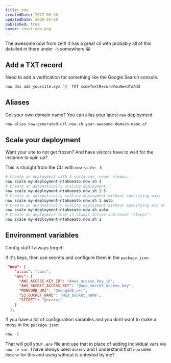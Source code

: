 ```yaml
---
title: now
createdDate: 2017-05-30
updatedDate: 2020-04-18
published: true
cover: cover-now.png
---
```


The awesome now from zeit! It has a great cli with probably all of
this detailed in there under `-h` somewhere 😁

## Add a TXT record

Need to add a verification for something like the Google Search console.

```bash
now dns add yoursite.xyz '@' TXT someTextRecordYouNeedToAdd
```

## Aliases

Got your own domain name? You can alias your latest `now` deployment

```bash
now alias now-generated-url.now.sh your-awesome-domain-name.af
```

## Scale your deployment

Want your site to not get frozen? And have visitors have to wait for
the instance to spin up?

This is straight from the CLI with `now scale -h`

```bash
# Create an deployment with 3 instances, never sleeps:
now scale my-deployment-ntahoeato.now.sh 3
# Create an automatically scaling deployment:
now scale my-deployment-ntahoeato.now.sh 1 5
# Create an automatically scaling deployment without specifying max:
now scale my-deployment-ntahoeato.now.sh 1 auto
# Create an automatically scaling deployment without specifying min or max:
now scale my-deployment-ntahoeato.now.sh auto
# Create an deployment that is always active and never "sleeps":
now scale my-deployment-ntahoeato.now.sh 1
```

## Environment variables

Config stuff I always forget!

If it's keys, then use secrets and configure them in the
`package.json`:

```json
 "now": {
    "alias": "cool",
    "env": {
      "AWS_ACCESS_KEY_ID": "@aws_access_key_id",
      "AWS_SECRET_ACCESS_KEY": "@aws_secret_access_key",
      "MONGODB_URI": "@mongodb_uri",
      "S3_BUCKET_NAME": "@s3_bucket_name",
      "SECRET": "@secret"
    }
  },
```

If you have a lot of configuration variables and you dont want to make
a mess in the `package.json`:

```bash
now -E
```

That will pull your `.env` file and use that in place of adding
individual vars via `now -e var`. I have always used `dotenv` and I
understand that `now` uses `dotenv` for this and using without is
untested by me?

